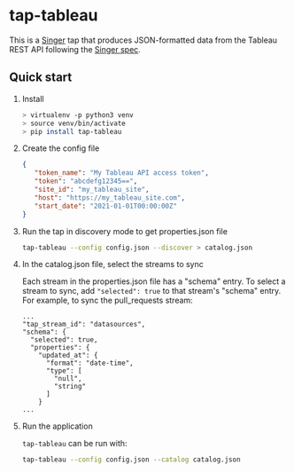 # tap-tableau

This is a [Singer](https://singer.io) tap that produces JSON-formatted data from the Tableau REST API following the [Singer
spec](https://github.com/singer-io/getting-started/blob/master/SPEC.md).  


## Quick start

1. Install

    ```bash
    > virtualenv -p python3 venv
    > source venv/bin/activate
    > pip install tap-tableau
    ```

2. Create the config file 

    ```json
    {
       "token_name": "My Tableau API access token",
       "token": "abcdefg12345==",
       "site_id": "my_tableau_site",
       "host": "https://my_tableau_site.com",
       "start_date": "2021-01-01T00:00:00Z"
   }
    ```

3. Run the tap in discovery mode to get properties.json file

    ```bash
    tap-tableau --config config.json --discover > catalog.json
    ```

4. In the catalog.json file, select the streams to sync

    Each stream in the properties.json file has a "schema" entry.  To select a stream to sync, add `"selected": true` to that stream's "schema" entry.  For example, to sync the pull_requests stream:
    ```
    ...
    "tap_stream_id": "datasources",
    "schema": {
      "selected": true,
      "properties": {
        "updated_at": {
          "format": "date-time",
          "type": [
            "null",
            "string"
          ]
        }
    ...
    ```

5. Run the application

    `tap-tableau` can be run with:

    ```bash
    tap-tableau --config config.json --catalog catalog.json
    ```
